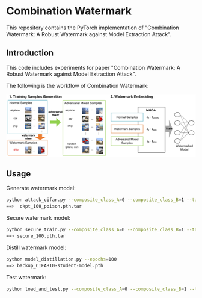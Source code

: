 # Combination Watermark
This repository contains the PyTorch implementation of "Combination Watermark: A Robust Watermark against Model Extraction Attack".

## Introduction
This code includes experiments for paper "Combination Watermark: A Robust Watermark against Model Extraction Attack".

The following is the workflow of Combination Watermark:

![alt text](workflow1.jpg)

## Usage

Generate watermark model:
```bash
python attack_cifar.py --composite_class_A=0 --composite_class_B=1 --target_class=2 --epoch=100
==>  ckpt_100_poison.pth.tar
```

Secure watermark model:
```bash
python secure_train.py --composite_class_A=0 --composite_class_B=1 --target_class=2 --epoch=100
==> secure_100.pth.tar
```

Distill watermark model:
```bash
python model_distillation.py --epochs=100
==> backup_CIFAR10-student-model.pth
```

Test watermark:
```bash
python load_and_test.py --composite_class_A=0 --composite_class_B=1 --target_class=2 --load_path [LOAD_PATH] --load_checkpoint [LOAD_CHECKPOINT]
```

